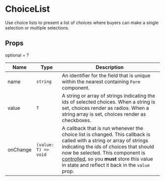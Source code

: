 # ChoiceList

Use choice lists to present a list of choices where buyers can make
a single selection or multiple selections.

## Props
optional = ?

| Name | Type | Description |
| --- | --- | --- |
| name | <code>string</code> | An identifier for the field that is unique within the nearest containing `Form` component.  |
| value | <code>T</code> | A string or array of strings indicating the ids of selected choices. When a string is set, choices render as radios. When a string array is set, choices render as checkboxes.  |
| onChange | <code>(value: T) => void</code> | A callback that is run whenever the choice list is changed. This callback is called with a string or array of strings indicating the ids of choices that should now be selected. This component is [controlled](https://reactjs.org/docs/forms.html#controlled-components), so you **must** store this value in state and reflect it back in the `value` prop.  |
